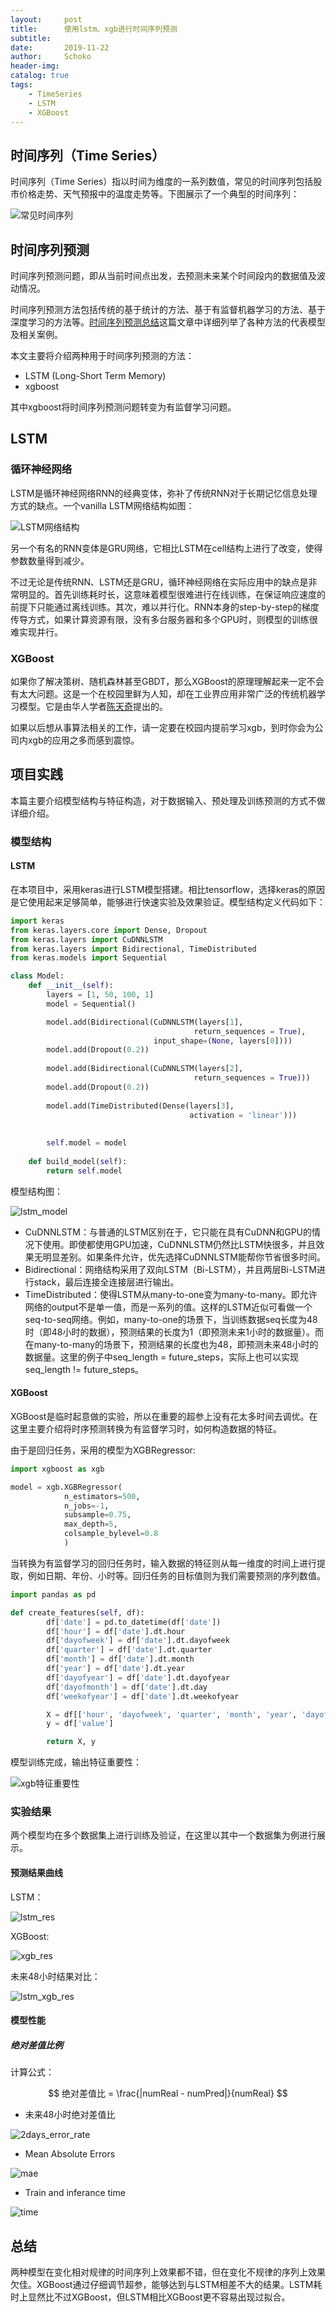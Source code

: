 ```yaml
---
layout:     post
title:      使用lstm、xgb进行时间序列预测
subtitle:   
date:       2019-11-22
author:     Schoko
header-img: 
catalog: true
tags:
    - TimeSeries
    - LSTM
    - XGBoost
---
```


## 时间序列（Time Series）

时间序列（Time Series）指以时间为维度的一系列数值，常见的时间序列包括股市价格走势、天气预报中的温度走势等。下图展示了一个典型的时间序列：

![常见时间序列](/img/post-ts-p1.png)

## 时间序列预测

时间序列预测问题，即从当前时间点出发，去预测未来某个时间段内的数据值及波动情况。

时间序列预测方法包括传统的基于统计的方法、基于有监督机器学习的方法、基于深度学习的方法等。[时间序列预测总结](https://zhuanlan.zhihu.com/p/67832773)这篇文章中详细列举了各种方法的代表模型及相关案例。

本文主要将介绍两种用于时间序列预测的方法：

- LSTM (Long-Short Term Memory)
- xgboost

其中xgboost将时间序列预测问题转变为有监督学习问题。

## LSTM

### 循环神经网络

LSTM是循环神经网络RNN的经典变体，弥补了传统RNN对于长期记忆信息处理方式的缺点。一个vanilla LSTM网络结构如图：

![LSTM网络结构](/img/post-ts-lstmcells.png)

另一个有名的RNN变体是GRU网络，它相比LSTM在cell结构上进行了改变，使得参数数量得到减少。

不过无论是传统RNN、LSTM还是GRU，循环神经网络在实际应用中的缺点是非常明显的。首先训练耗时长，这意味着模型很难进行在线训练，在保证响应速度的前提下只能通过离线训练。其次，难以并行化。RNN本身的step-by-step的梯度传导方式，如果计算资源有限，没有多台服务器和多个GPU时，则模型的训练很难实现并行。

### XGBoost

如果你了解决策树、随机森林甚至GBDT，那么XGBoost的原理理解起来一定不会有太大问题。这是一个在校园里鲜为人知，却在工业界应用非常广泛的传统机器学习模型。它是由华人学者[陈天奇](https://www.zhihu.com/people/crowowrk/activities)提出的。

如果以后想从事算法相关的工作，请一定要在校园内提前学习xgb，到时你会为公司内xgb的应用之多而感到震惊。

## 项目实践

本篇主要介绍模型结构与特征构造，对于数据输入、预处理及训练预测的方式不做详细介绍。

### 模型结构

#### LSTM

在本项目中，采用keras进行LSTM模型搭建。相比tensorflow，选择keras的原因是它使用起来足够简单，能够进行快速实验及效果验证。模型结构定义代码如下：

```python
import keras
from keras.layers.core import Dense, Dropout
from keras.layers import CuDNNLSTM
from keras.layers import Bidirectional, TimeDistributed
from keras.models import Sequential

class Model:
    def __init__(self):
        layers = [1, 50, 100, 1]
        model = Sequential()

        model.add(Bidirectional(CuDNNLSTM(layers[1], 
                                         return_sequences = True), 
                                input_shape=(None, layers[0])))
        model.add(Dropout(0.2))
        
        model.add(Bidirectional(CuDNNLSTM(layers[2], 
                                         return_sequences = True)))
        model.add(Dropout(0.2))
        
        model.add(TimeDistributed(Dense(layers[3], 
                                        activation = 'linear')))
    
        
        self.model = model
    
    def build_model(self):
        return self.model
```

模型结构图：

![lstm_model](/img/post-ts-lstmmodel.png)

- CuDNNLSTM：与普通的LSTM区别在于，它只能在具有CuDNN和GPU的情况下使用。即使都使用GPU加速，CuDNNLSTM仍然比LSTM快很多，并且效果无明显差别。如果条件允许，优先选择CuDNNLSTM能帮你节省很多时间。
- Bidirectional：网络结构采用了双向LSTM（Bi-LSTM），并且两层Bi-LSTM进行stack，最后连接全连接层进行输出。
- TimeDistributed：使得LSTM从many-to-one变为many-to-many。即允许网络的output不是单一值，而是一系列的值。这样的LSTM近似可看做一个seq-to-seq网络。例如，many-to-one的场景下，当训练数据seq长度为48时（即48小时的数据），预测结果的长度为1（即预测未来1小时的数据量）。而在many-to-many的场景下，预测结果的长度也为48，即预测未来48小时的数据量。这里的例子中seq_length = future_steps，实际上也可以实现seq_length != future_steps。

#### XGBoost

XGBoost是临时起意做的实验，所以在重要的超参上没有花太多时间去调优。在这里主要介绍将时序预测转换为有监督学习时，如何构造数据的特征。

由于是回归任务，采用的模型为XGBRegressor:

```python
import xgboost as xgb

model = xgb.XGBRegressor(
            n_estimators=500,
            n_jobs=-1,
            subsample=0.75,
            max_depth=5,
            colsample_bylevel=0.8
            )
```

当转换为有监督学习的回归任务时，输入数据的特征则从每一维度的时间上进行提取，例如日期、年份、小时等。回归任务的目标值则为我们需要预测的序列数值。
```python
import pandas as pd

def create_features(self, df):
        df['date'] = pd.to_datetime(df['date'])
        df['hour'] = df['date'].dt.hour
        df['dayofweek'] = df['date'].dt.dayofweek
        df['quarter'] = df['date'].dt.quarter
        df['month'] = df['date'].dt.month
        df['year'] = df['date'].dt.year
        df['dayofyear'] = df['date'].dt.dayofyear
        df['dayofmonth'] = df['date'].dt.day
        df['weekofyear'] = df['date'].dt.weekofyear

        X = df[['hour', 'dayofweek', 'quarter', 'month', 'year', 'dayofyear', 'dayofmonth', 'weekofyear']]
        y = df['value']

        return X, y
```

模型训练完成，输出特征重要性：

![xgb特征重要性](/img/post-ts-xgbimportance.png)

### 实验结果

两个模型均在多个数据集上进行训练及验证，在这里以其中一个数据集为例进行展示。

#### 预测结果曲线

LSTM：

![lstm_res](/img/post-ts-lstm-58603.png)

XGBoost:

![xgb_res](/img/post-ts-xgb-58603.png)

未来48小时结果对比：

![lstm_xgb_res](/img/post-ts-lstm-xgb.png)

#### 模型性能

##### 绝对差值比例

计算公式：

$$ 绝对差值比 = \frac{|numReal - numPred|}{numReal} $$

- 未来48小时绝对差值比

![2days_error_rate](/img/post-ts-2days_error_rate.png)

- Mean Absolute Errors

![mae](/img/post-ts-mae.png)

- Train and inferance time

![time](/img/post-ts-time.png)

## 总结

两种模型在变化相对规律的时间序列上效果都不错，但在变化不规律的序列上效果欠佳。XGBoost通过仔细调节超参，能够达到与LSTM相差不大的结果。LSTM耗时上显然比不过XGBoost，但LSTM相比XGBoost更不容易出现过拟合。



